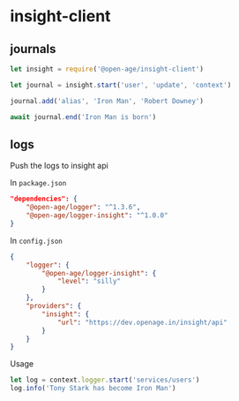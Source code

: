 # insight-client

## journals

```javascript
let insight = require('@open-age/insight-client')

let journal = insight.start('user', 'update', 'context')

journal.add('alias', 'Iron Man', 'Robert Downey')

await journal.end('Iron Man is born')

```

## logs

Push the logs to insight api

In `package.json`

```json
"dependencies": {
    "@open-age/logger": "^1.3.6",
    "@open-age/logger-insight": "^1.0.0"
}
```

In `config.json`

```json
{
    "logger": {
        "@open-age/logger-insight": {
            "level": "silly"
        }
    },
    "providers": {
        "insight": {
            "url": "https://dev.openage.in/insight/api"
        }
    }
}
```

Usage

```javascript
let log = context.logger.start('services/users')
log.info('Tony Stark has become Iron Man')
```
